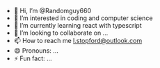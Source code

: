 - 👋 Hi, I’m @Randomguy660
- 👀 I’m interested in coding and computer science
- 🌱 I’m currently learning react with typescript
- 💞️ I’m looking to collaborate on ...
- 📫 How to reach me l.stopford@outlook.com
- 😄 Pronouns: ...
- ⚡ Fun fact: ...

<!---
Randomguy660/Randomguy660 is a ✨ special ✨ repository because its `README.md` (this file) appears on your GitHub profile.
You can click the Preview link to take a look at your changes.
--->
